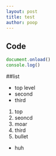 ```yaml
---
layout: post
title: test
author: poop
---
```



## Code

```javascript
document.onload()
console.log()
```

##list
- top level
 - second
  - third

1. top
 1. seoncd
 1. moar
  1. third
  1. bullet
   - huh